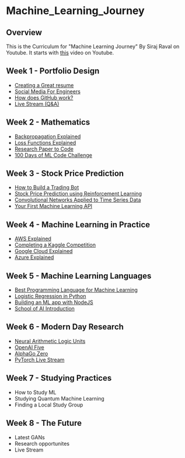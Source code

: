 # Machine_Learning_Journey

## Overview

This is the Curriculum for "Machine Learning Journey" By Siraj Raval on Youtube. It starts with [this](https://youtu.be/nMK94JlKRb4) video on Youtube.

## Week 1 - Portfolio Design
- [Creating a Great resume](https://youtu.be/nMK94JlKRb4)
- [Social Media For Engineers](https://www.youtube.com/watch?v=PulyGf6trOk&lc=UgwAEMZ65ziPHvo5NV14AaABAg)
- [How does GitHub work?](https://youtu.be/Loav1kbA640)
- [Live Stream (Q&A)](https://www.youtube.com/watch?v=Zok0TPU0L4M)

## Week 2 - Mathematics
- [Backpropagation Explained](https://www.youtube.com/watch?v=FaHHWdsIYQg)
- [Loss Functions Explained](https://www.youtube.com/watch?v=IVVVjBSk9N0)
- [Research Paper to Code](https://youtu.be/pQyzdwHBbqo)
- [100 Days of ML Code Challenge](https://www.youtube.com/watch?v=cuQMBj1cWPo)

## Week 3 - Stock Price Prediction
- [How to Build a Trading Bot](https://www.youtube.com/watch?v=F2f98pNj99k)
- [Stock Price Prediction using Reinforcement Learning](https://www.youtube.com/watch?v=05NqKJ0v7EE)
- [Convolutional Networks Applied to Time Series Data](https://www.youtube.com/watch?v=5Uw1iSwvHH8)
- [Your First Machine Learning API](https://www.youtube.com/watch?v=YJyRBPz4CoM)

## Week 4 - Machine Learning in Practice
- [AWS Explained](https://www.youtube.com/watch?v=zkzED9HvMG0&feature=youtu.be)
- [Completing a Kaggle Competition](https://www.youtube.com/watch?v=suRd3UzdBeo&t=2245s)
- [Google Cloud Explained](https://www.youtube.com/watch?v=tdhVXKf_WSs)
- [Azure Explained](https://github.com/llSourcell/azure_machine_learning)

## Week 5 - Machine Learning Languages
- [Best Programming Language for Machine Learning](https://www.youtube.com/watch?v=-cdxxrbKdho)
- [Logistic Regression in Python](https://www.youtube.com/watch?v=H6ii7NFdDeg)
- [Building an ML app with NodeJS](https://www.youtube.com/watch?v=CMank9YmtTM)
- [School of AI Introduction](https://www.youtube.com/watch?v=8yu8rtXThy8)

## Week 6 - Modern Day Research
- [Neural Arithmetic Logic Units](https://www.youtube.com/watch?v=v9E7Wg0dHiU)
- [OpenAI Five](https://www.youtube.com/watch?v=DzzFSyzv1p0)
- [AlphaGo Zero](https://www.youtube.com/watch?v=UzYeqAJ2bA8&t=204s)
- [PyTorch Live Stream](https://www.youtube.com/watch?v=TvwYV0viIQE)

## Week 7 - Studying Practices
- How to Study ML
- Studying Quantum Machine Learning
- Finding a Local Study Group

## Week 8 - The Future
- Latest GANs
- Research opportunites
- Live Stream
